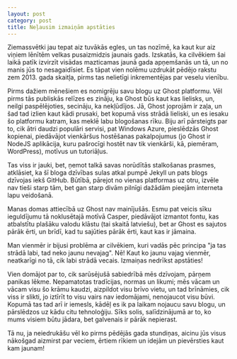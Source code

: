 ```yaml
---
layout: post
category: post
title: Neļausim izmaiņām apstāties
---
```


Ziemassvētki jau tepat aiz tuvākās egles, un tas nozīmē, ka kaut kur aiz viņiem lēnītēm velkas pusaizmidzis jaunais gads. Izskatās, ka cilvēkiem šai laikā patīk izvirzīt visādas mazticamas jaunā gada apņemšanās un tā, un no manis jūs to nesagaidīsiet. Es tāpat vien nolēmu uzdrukāt pēdējo rakstu zem 2013. gada skaitļa, pirms tas nelietīgi inkrementējas par veselu vienību.

Pirms dažiem mēnešiem es nomigrēju savu blogu uz Ghost platformu. Vēl pirms tās publiskās relīzes es zināju, ka Ghost būs kaut kas lielisks, un, neilgi paspēlējoties, secināju, ka nekļūdījos. Jā, Ghost joprojām ir zaļa, un šad tad izlien kaut kādi prusaki, bet kopumā viss strādā lieliski, un es iesaku šo platformu katram, kas meklē labu blogošanas rīku. Biju arī pārsteigts par to, cik ātri daudzi populāri servisi, pat Windows Azure, pieslēdzās Ghost kopienai, piedāvājot vienkāršus hostēšanas pakalpojumus (jo Ghost ir NodeJS aplikācija, kuru pašrocīgi hostēt nav tik vienkārši, kā, piemēram, WordPress), motīvus un tutoriāļus.

Tas viss ir jauki, bet, ņemot talkā savas norūdītās stalkošanas prasmes, atklāsiet, ka šī bloga dzīvības sulas atkal pumpē Jekyll un pats blogs dzīvojas iekš GitHub. Būtībā, pārejot no vienas platformas uz otru, izvēle nav tieši starp tām, bet gan starp divām pilnīgi dažādām pieejām interneta lapu veidošanā.

Manas domas attiecībā uz Ghost nav mainījušās. Esmu pat veicis sīku ieguldījumu tā noklusētajā motīvā Casper, piedāvājot izmantot fontu, kas atbalstītu plašāku valodu klāstu (tai skaitā latviešu), bet ar Ghost es sajutos pārāk ērti, un brīdī, kad tu sajūties pārāk ērti, kaut kas ir jāmaina.

Man vienmēr ir bijusi problēma ar cilvēkiem, kuri vadās pēc principa "ja tas strādā labi, tad neko jaunu nevajag". Nē! Kaut ko jaunu vajag vienmēr, neatkarīgi no tā, cik labi strādā vecais. Izmaiņas nedrīkst apstāties!

Vien domājot par to, cik sarūsējušā sabiedrībā mēs dzīvojam, pārņem panikas lēkme. Nepamatotas tradīcijas, normas un likumi; mēs vācam un vācam visu šo krāmu kaudzi, aizpildot visu brīvo vietu, un tad brīnāmies, cik viss ir slikti, jo iztīrīt to visu vairs nav iedomājami, nenojaucot visu būvi. Kopumā tas tad arī ir iemesls, kādēļ es ik pa laikam nojaucu savu blogu, un pārslēdzos uz kādu citu tehnoloģiju. Sīks solis, salīdzinājumā ar to, ko mums visiem būtu jādara, bet galvenais ir pārāk nepierast.

Tā nu, ja neiedrukāšu vēl ko pirms pēdējās gada stundiņas, aicinu jūs visus nākošgad aizmirst par veciem, ērtiem rīkiem un idejām un pievērsties kaut kam jaunam!
